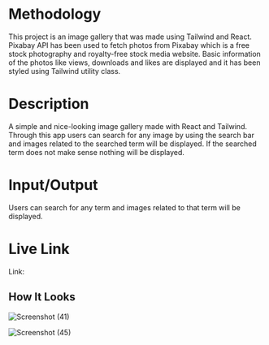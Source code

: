 # Methodology 

This project is an image gallery that was made using Tailwind and React. Pixabay API has been used to fetch photos from Pixabay which is a free stock photography and royalty-free stock media website. Basic information of the photos like views, downloads and likes are displayed and it has been styled using Tailwind utility class.

# Description

A simple and nice-looking image gallery made with React and Tailwind. Through this app users can search for any image by using the search bar and images related to the searched term will be displayed. If the searched term does not make sense nothing will be displayed.

# Input/Output

Users can search for any term and images related to that term will be displayed.

# Live Link

Link: 

## How It Looks

![Screenshot (41)](https://user-images.githubusercontent.com/87941703/152846607-d0375877-1b30-4907-975b-4f7eb4b39e97.png)

![Screenshot (45)](https://user-images.githubusercontent.com/87941703/152846650-cccc3826-ad4e-46c1-b16c-f67e981aedbb.png)
